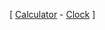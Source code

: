 [ [Calculator](https://elyes9918.github.io/Elyes_Website/Calculator) - 
[Clock](https://elyes9918.github.io/Elyes_Website/Clock) ]


